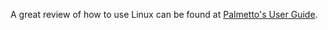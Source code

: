 A great review of how to use Linux can be found at <a href="https://www.palmetto.clemson.edu/palmetto/userguide_linux_review.html" target="_blank" rel="noopener noreferrer">Palmetto's User Guide</a>.

